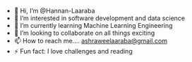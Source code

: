 - 👋 Hi, I’m @Hannan-Laaraba
- 👀 I’m interested in software development and data science
- 🌱 I’m currently learning Machine Learning Engineering 
- 💞️ I’m looking to collaborate on all things exciting 
- 📫 How to reach me.... ashraweelaaraba@gmail.com
- ⚡ Fun fact: I love challenges and reading 

<!---
Hannan-Laaraba/Hannan-Laaraba is a ✨ special ✨ repository because its `README.md` (this file) appears on your GitHub profile.
You can click the Preview link to take a look at your changes.
--->

